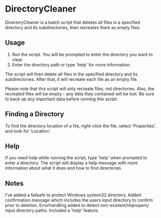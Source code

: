 # DirectoryCleaner

DirectoryCleaner is a batch script that deletes all files in a specified directory and its subdirectories, then recreates them as empty files.

## Usage

1. Run the script. You will be prompted to enter the directory you want to clear.
2. Enter the directory path or type 'help' for more information.

The script will then delete all files in the specified directory and its subdirectories. After that, it will recreate each file as an empty file.

Please note that this script will only recreate files, not directories. Also, the recreated files will be empty - any data they contained will be lost. Be sure to back up any important data before running this script.

## Finding a Directory

To find the directory location of a file, right-click the file, select 'Properties', and look for 'Location'.

## Help

If you need help while running the script, type 'help' when prompted to enter a directory. The script will display a help message with more information about what it does and how to find directories.

## Notes

I've added a failsafe to protect Windows system32 directory.
Added confirmation message which includes the users input directory to confirm prior to deletion.
Errorhandling added to detect non-existent/improperly input directory paths.
Included a 'help' feature.
